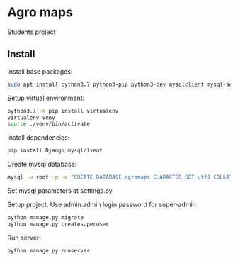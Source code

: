 # Agro maps

Students project

## Install

Install base packages:

```bash
sudo apt install python3.7 python3-pip python3-dev mysqlclient mysql-server libmysqlclient-dev
```
Setup virtual environment:
```bash
python3.7 -m pip install virtualenv
virtualenv venv
source ./venv/bin/activate
```
Install dependencies:
```bash
pip install Django mysqlclient
```
Create mysql database:
```bash
mysql -u root -p -e "CREATE DATABASE agromaps CHARACTER SET utf8 COLLATE utf8_general_ci;"
```
Set mysql parameters at settings.py

Setup project. Use admin:admin login:password for super-admin
```bash
python manage.py migrate
python manage.py createsuperuser
```
Run server:
```bash
python manage.py runserver
```
